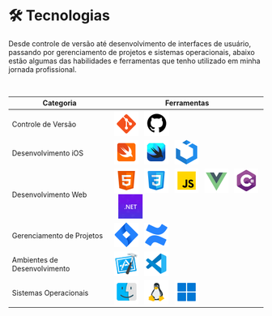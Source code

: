 # 🛠️ Tecnologias

Desde controle de versão até desenvolvimento de interfaces de usuário, passando por gerenciamento de projetos e sistemas operacionais, abaixo estão algumas das habilidades e ferramentas que tenho utilizado em minha jornada profissional.

<br/>

| Categoria                 | Ferramentas                                                                                                       |
|---------------------------|-------------------------------------------------------------------------------------------------------------------|
| Controle de Versão        | [![Git logo](/img/git.png)](https://git-scm.com/) &nbsp; [![GitHub logo](/img/github.png)](https://github.com/)       |
| Desenvolvimento iOS       | [![Swift logo](/img/swift.png)](https://developer.apple.com/swift/) &nbsp; [![SwiftUI logo](/img/swiftUI.png)](https://developer.apple.com/xcode/swiftui/) &nbsp; [![UIKit logo](/img/UIKIT.png)](https://developer.apple.com/documentation/uikit/) |
| Desenvolvimento Web       | [![HTML logo](/img/HTML.png)](https://developer.mozilla.org/en-US/docs/Web/HTML) &nbsp; [![CSS logo](/img/CSS.png)](https://developer.mozilla.org/en-US/docs/Web/CSS) &nbsp; [![JavaScript logo](/img/javascript.png)](https://developer.mozilla.org/en-US/docs/Web/JavaScript) &nbsp; [![Vue.js logo](/img/vue-js.png)](https://vuejs.org/) &nbsp; [![C# Logo](/img/cSharp.png)](https://dotnet.microsoft.com/pt-br/languages/csharp) &nbsp; [![.NET Logo](/img/dotNET.png)](https://dotnet.microsoft.com/pt-br/apps/aspnet) |
| Gerenciamento de Projetos | [![Jira logo](/img/jira.png)](https://www.atlassian.com/software/jira) &nbsp; [![Confluence logo](/img/confluence.png)](https://www.atlassian.com/software/confluence) |
| Ambientes de Desenvolvimento | [![xCode logo](/img/xCode.png)](https://developer.apple.com/xcode/) &nbsp; [![Vs-Code logo](/img/vs-code.png)](https://code.visualstudio.com/) |
| Sistemas Operacionais     | [![macOS logo](/img/macOS.png)](https://www.apple.com/macos/) &nbsp; [![Linux logo](/img/linux.png)](https://www.linux.org/) &nbsp; [![Windows logo](/img/windows.png)](https://www.microsoft.com/en-us/windows) |
